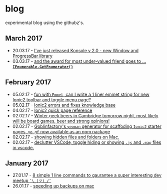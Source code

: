 # blog

experimental blog using the githubz's.

## March 2017 

* 20.03.17 - [I've just released Konsole v 2.0 - new Window and ProgressBar library](https://github.com/goblinfactory/konsole)
* 03.03.17 - [and the award for most under-valued friend goes to ... **`IEnumerable.GetEnumerator()`**](/posts/2017-03-mar/enumerators-are-your-friend.md) 

## February 2017 

* 05.02.17 - [fun with `Emmet`, can I write a 1 liner emmet string for new Ionic2 toolbar and toggle menu page?](/posts/2017-02-feb/ionic2-1-liner-emmet-start-page.md)
* 05.02.17 - [Ionic2 errors and fixes knowledge base](/posts/2017-02-feb/ionic2-errors-and-fixes-knowledgebase.md)
* 04.02.17 - [Ionic2 quick page reference](/posts/2017-02-feb/ionic2-quick-page-reference.md)
* 02.02.17 - [Winter geek beers in Cambridge tomorrow night, most likely will be board games, beer and strong opinions!](https://www.meetup.com/CAMDUG/events/237139705/)
* 02.02.17 - [Goblinfactory's `yeoman` generator for scaffoding `Ionic2` starter pages, `yo gf` now available as an npm package](https://www.npmjs.com/package/generator-gf)
* 02.02.17 - [showing hidden files and folders on Mac.](/posts/2017-02-feb/how-to-show-hidden-files-and-folders-on-mac.md)
* 02.02.17 - [declutter VSCode, toggle hiding or showing `.js` and `.map` files in vscode.](/posts/2017-02-feb/declutter-the-ionic-ide.md)

## January 2017

* 27.01.17 - [8 simple 1 line commands to gaurantee a super interesting dev meetup `¯\_(ツ)_/¯`](/posts/2017-01-jan/8-simple-1-line-commands-to-gaurantee-a-super-interesting-dev-meetup.md)
* 26.01.17 - [speeding up backups on mac](/posts/2017-01-jan/speeding-up-backups-on-mac.md)


